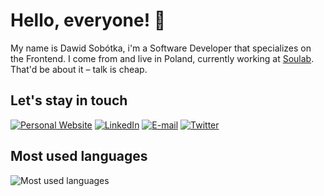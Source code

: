 # Hello, everyone! :wave:
My name is Dawid Sobótka, i'm a Software Developer that specializes on the Frontend. I come from and live in Poland, currently working at [Soulab](https://soulab.dev/en/home). That'd be about it – talk is cheap.

## Let's stay in touch
[![Personal Website](https://img.shields.io/badge/Personal%20Website-24292f?style=flat&logo=googlechrome&logoColor=white)](https://www.sobekcore.com)
[![LinkedIn](https://img.shields.io/badge/LinkedIn-24292f?style=flat&logo=linkedin&logoColor=white)](https://linkedin.com/in/dawid-sobotka)
[![E-mail](https://img.shields.io/badge/E--mail-24292f?style=flat&logo=gmail&logoColor=white)](mailto:sobekcore@gmail.com)
[![Twitter](https://img.shields.io/badge/Twitter-24292f?style=flat&logo=twitter&logoColor=white)](https://twitter.com/sobekcore)

## Most used languages
![Most used languages](https://github-readme-stats.vercel.app/api/top-langs?username=sobekcore&hide_title=true&theme=github_dark_dimmed)
